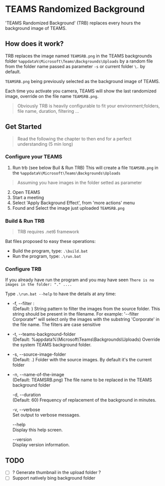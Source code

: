 # TEAMS Randomized Background

'TEAMS Randomized Background' (TRB) replaces every hours the background image of TEAMS.

## How does it work?

TRB replaces the image named `TEAMSRB.png` in the TEAMS backgrounds folder `%appdata%\Microsoft\Teams\Backgrounds\Uploads` by a random file from the folder name passed as parameter `-s` or current folder `\.` by default.

`TEAMSRB.png` being previously selected as the background image of TEAMS.

Each time you activate you camera, TEAMS will show the last randomized image, override on the file name `TEAMSRB.png`.

> Obviously TRB is heavily configurable to fit your environment;folders, file name, duration, filtering ...

## Get Started

> Read the following the chapter to then end for a perfect understanding (5 min long)

### Configure your TEAMS

1. Run trb  (see below Buil & Run TRB)
This will create a file `TEAMSRB.png` in the `%appdata%\Microsoft\Teams\Backgrounds\Uploads`
> Assuming you have images in the folder setted as parameter
2. Open TEAMS
1. Start a meeting
1. Select 'Apply Background Effect', from 'more actions' menu
1. Found and Select the image just uploaded `TEAMSRB.png`

### Build & Run TRB

> TRB requires .net6 framework

Bat files proposed to easy these operations:
* Build the program, type: `.\build.bat`
* Run the program, type: `.\run.bat`

### Configure TRB

If you already have run the program and you may have seen `There is no images in the folder: "." ....`

Type `.\run.bat --help` to have the details at any time:


* -f, --filter :  
(Default: ) String pattern to filter the images from the source folder. This string should be present in the filename. For example: '--filter Corporate*' will select only the images with the substring 'Corporate' in the file name. The filters are case sensitive
* -t, --teams-background-folder  
(Default: %appdata%\Microsoft\Teams\Backgrounds\Uploads) Override the system TEAMS background folder.

* -s, --source-image-folder  
(Default: .) Folder with the source images. By default it's the current folder

* -n, --name-of-the-image  
(Default: TEAMSRB.png) The file name to be replaced in the TEAMS background folder

  -d, --duration  
(Default: 60) Frequency of replacement of the background in minutes.

  -v, --verbose  
Set output to verbose messages.

  --help  
Display this help screen.

  --version  
Display version information.

## TODO

* [ ] ? Generate thumbnail in the upload folder ?
* [ ] Support natively bing background folder
